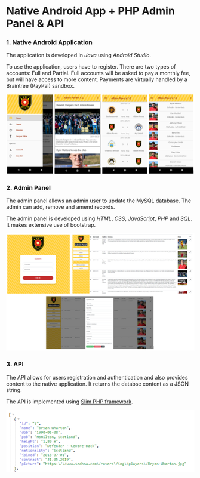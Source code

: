 # Native Android App + PHP Admin Panel & API

### 1. Native Android Application

The application is developed in *Java* using *Android Studio*.

To use the application, users have to register.
There are two types of accounts: Full and Partial. Full accounts will be asked to pay a monthly fee, but will have access to more content.
Payments are virtually handled by a Braintree (PayPal) sandbox.

![](https://raw.githubusercontent.com/musevarg/Albion-Rovers/master/pic1.png)

### 2. Admin Panel

The admin panel allows an admin user to update the MySQL database. The admin can add, remove and amend records.

The admin panel is developed using *HTML*, *CSS*, *JavaScript*, *PHP* and *SQL*. It makes extensive use of bootstrap.

![](https://raw.githubusercontent.com/musevarg/Albion-Rovers/master/pic2.png)

### 3. API

The API allows for users registration and authentication and also provides content to the native application.
It returns the databse content as a JSON string.

The API is implemented using [Slim PHP framework](https://www.slimframework.com).

![](https://raw.githubusercontent.com/musevarg/Albion-Rovers/master/pic3.png)
